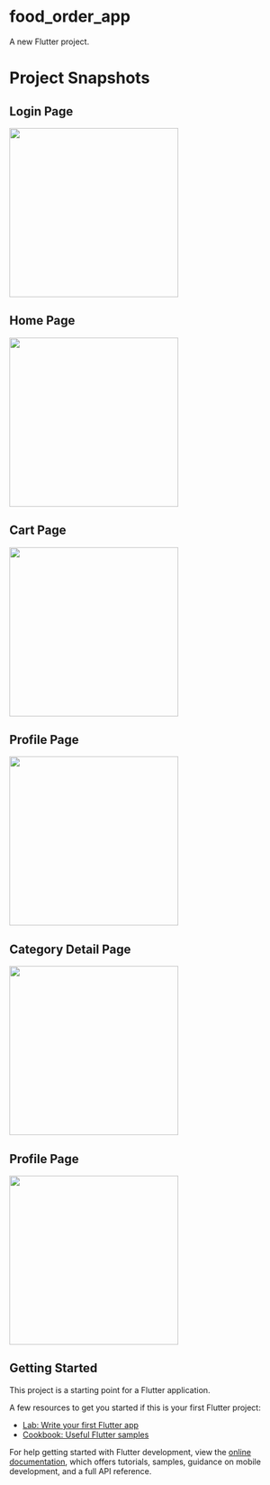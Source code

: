 # food_order_app

A new Flutter project.

# Project Snapshots

## Login Page 
<img src='./snapshots/login page.png' width='300px'/>

## Home Page 
<img src='./snapshots/home page.png' width='300px'/>

## Cart Page 
<img src='./snapshots/cart page.png' width='300px'/>

## Profile Page 
<img src='./snapshots/profile page.png' width='300px'/>

## Category Detail Page 
<img src='./snapshots/single category page.png' width='300px'/>

## Profile Page 
<img src='./snapshots/profile page.png' width='300px'/>

## Getting Started

This project is a starting point for a Flutter application.

A few resources to get you started if this is your first Flutter project:

- [Lab: Write your first Flutter app](https://docs.flutter.dev/get-started/codelab)
- [Cookbook: Useful Flutter samples](https://docs.flutter.dev/cookbook)

For help getting started with Flutter development, view the
[online documentation](https://docs.flutter.dev/), which offers tutorials,
samples, guidance on mobile development, and a full API reference.
